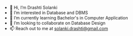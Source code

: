 - 👋 Hi, I’m Drashti Solanki
- 👀 I’m interested in Database and DBMS
- 🌱 I’m currently learning Bachelor's in Computer Application
- 💞️ I’m looking to collaborate on Database Design
- 📫 Reach out to me at solanki.drashti@gmail.com

<!---
Drashti2909/Drashti2909 is a ✨ special ✨ repository because its `README.md` (this file) appears on your GitHub profile.
You can click the Preview link to take a look at your changes.
--->
